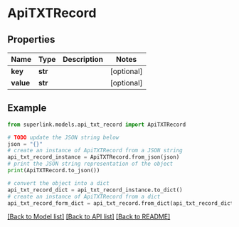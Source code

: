 # ApiTXTRecord


## Properties

Name | Type | Description | Notes
------------ | ------------- | ------------- | -------------
**key** | **str** |  | [optional] 
**value** | **str** |  | [optional] 

## Example

```python
from superlink.models.api_txt_record import ApiTXTRecord

# TODO update the JSON string below
json = "{}"
# create an instance of ApiTXTRecord from a JSON string
api_txt_record_instance = ApiTXTRecord.from_json(json)
# print the JSON string representation of the object
print(ApiTXTRecord.to_json())

# convert the object into a dict
api_txt_record_dict = api_txt_record_instance.to_dict()
# create an instance of ApiTXTRecord from a dict
api_txt_record_form_dict = api_txt_record.from_dict(api_txt_record_dict)
```
[[Back to Model list]](../README.md#documentation-for-models) [[Back to API list]](../README.md#documentation-for-api-endpoints) [[Back to README]](../README.md)


